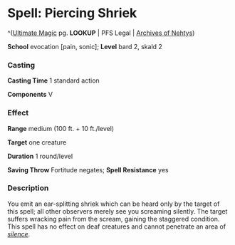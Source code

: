 # Spell: Piercing Shriek

^([Ultimate Magic][ss-piercing-shriek] pg. **LOOKUP** | PFS Legal | [Archives of Nehtys][sn-piercing-shriek])

**School** evocation [pain, sonic]; **Level** bard 2, skald 2

### Casting

**Casting Time** 1 standard action  

**Components** V

### Effect

**Range** medium (100 ft. + 10 ft./level)  

**Target** one creature  

**Duration** 1 round/level  

**Saving Throw** Fortitude negates; **Spell Resistance** yes

### Description

You emit an ear-splitting shriek which can be heard only by the target of this spell; all other observers merely see you screaming silently. The target suffers wracking pain from the scream, gaining the staggered condition. This spell has no effect on deaf creatures and cannot penetrate an area of _[silence]_.

[ss-piercing-shriek]: http://paizo.com/pathfinderRPG/v57
[sn-piercing-shriek]: http://www.archivesofnethys.com/SpellDisplay.aspx?ItemName=Piercing%20Shriek
[silence]: http://www.archivesofnethys.com/SpellDisplay.aspx?ItemName=silence